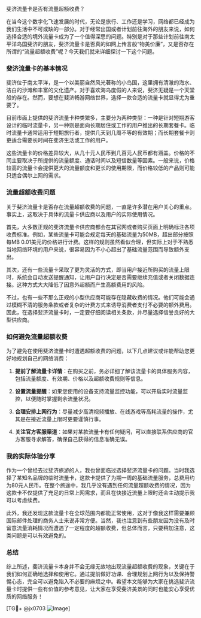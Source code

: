 斐济流量卡是否有流量超额收费？

在当今这个数字化飞速发展的时代，无论是旅行、工作还是学习，网络都已经成为我们生活中不可或缺的一部分。对于经常出国或者计划前往海外的朋友来说，如何选择合适的境外流量卡成为了一个值得深思的问题。特别是对于那些计划前往南太平洋岛国斐济的朋友，斐济流量卡是否真的如网上传言般“物美价廉”，又是否存在所谓的“流量超额收费”呢？今天我们就来详细探讨一下这个问题。

### 斐济流量卡的基本情况

斐济位于南太平洋，是一个以美丽自然风光著称的小岛国，这里拥有清澈的海水、洁白的沙滩和丰富的文化遗产。对于喜欢海岛度假的人来说，斐济无疑是一个天堂般的存在。然而，要想在斐济畅游网络世界，选择一款合适的流量卡就显得尤为重要了。

目前市面上提供的斐济流量卡种类繁多，主要分为两种类型：一种是针对短期游客设计的临时流量卡，另一种则是面向长期居住或工作的用户推出的长期套餐卡。临时流量卡通常适用于短期旅行者，提供几天到几周不等的有效期；而长期套餐卡则更适合需要长时间在斐济生活或工作的用户。

这些流量卡的价格差异较大，从几十元人民币到几百元人民币都有涵盖。价格的不同主要取决于所提供的流量额度、通话时间以及短信数量等因素。一般来说，价格较高的流量卡会提供更大的流量额度和更长的使用期限，而价格较低的产品则可能只适合偶尔上网的需求。

### 流量超额收费问题

关于斐济流量卡是否存在流量超额收费的问题，一直是许多潜在用户关心的重点。事实上，这取决于具体的流量卡供应商以及用户的实际使用情况。

首先，大多数正规的斐济流量卡供应商都会在其官网或者购买页面上明确标注各项收费标准。例如，某些流量卡可能会规定每天的基础流量为50MB，超出部分按照每MB 0.01美元的价格进行计费。这样的规则虽然看似合理，但实际上对于不熟悉当地网络环境的用户来说，很容易因为不小心超出了基础流量范围而导致额外支出。

其次，还有一些流量卡采取了更为灵活的方式，即当用户接近所购买的流量上限时，系统会自动发送提醒通知，让用户自行决定是否需要继续充值或者关闭数据连接。这种方式大大降低了因意外超额而产生高额费用的风险。

不过，也有一些不那么正规的小型供应商可能存在隐藏收费的情况。他们可能会通过模糊不清的服务条款或者复杂的计费方式来诱导消费者支付不必要的额外费用。因此，在选择斐济流量卡时，一定要仔细阅读相关条款，并尽量选择信誉良好的大型供应商。

### 如何避免流量超额收费

为了避免在使用斐济流量卡时遭遇超额收费的问题，以下几点建议或许能帮助您更好地规划自己的网络消费：

1. **提前了解流量卡详情**：在购买之前，务必详细了解该流量卡的具体服务内容，包括流量额度、有效期、价格以及超额收费规则等信息。
   
2. **设置流量提醒**：如果您使用的设备支持流量监控功能，可以开启实时流量监控，以便随时掌握剩余流量状况。

3. **合理安排上网行为**：尽量减少高清视频播放、在线游戏等高耗流量的操作，尤其是在接近流量上限时更要谨慎行事。

4. **关注官方客服渠道**：如果对某款流量卡有任何疑问，可以直接联系供应商的官方客服寻求解答，确保自己获得的信息准确无误。

### 我的实际体验分享

作为一个曾经去过斐济旅游的人，我也曾面临过选择斐济流量卡的问题。当时我选择了某知名品牌的临时流量卡，这款卡提供了为期一周的基础流量服务，总费用约为80元人民币。在整个旅途中，我几乎没有遇到任何流量超额收费的情况，因为这款卡不仅提供了充足的日常上网需求，而且在快接近流量上限时还会主动提示我可以考虑续费。

此外，我还发现这款流量卡在全球范围内都能正常使用，这对于像我这样需要兼顾国际邮件处理的商务人士来说非常方便。当然，我也注意到有些朋友因为没有及时留意流量消耗情况而遭遇了一定程度的超额收费，但总体而言，只要稍加注意，这类问题是可以有效避免的。

### 总结

综上所述，斐济流量卡本身并不会无缘无故地出现流量超额收费的现象，关键在于我们如何正确地选择和使用它。通过提前做好功课、合理规划上网行为以及保持警惕心态，完全可以避免陷入不必要的麻烦之中。希望本文能够为大家在挑选斐济流量卡时提供一些有价值的参考意见，让大家在享受斐济美景的同时也能安心享受优质的网络服务！

[TG💪+ @jx0703 ![Image](https://github.com/user-attachments/assets/dbca1d08-cadb-493c-b0ec-ad6f7a83f270)]
